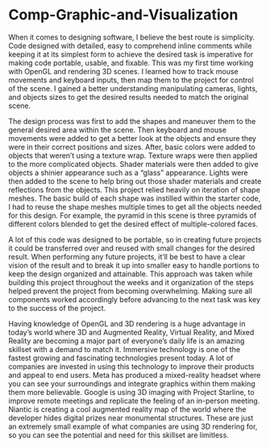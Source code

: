 # Comp-Graphic-and-Visualization

  When it comes to designing software, I believe the best route is simplicity. Code designed with detailed, easy to comprehend inline comments while keeping it at its simplest form to achieve the desired task is imperative for making code portable, usable, and fixable. This was my first time working with OpenGL and rendering 3D scenes. I learned how to track mouse movements and keyboard inputs, then map them to the project for control of the scene. I gained a better understanding manipulating cameras, lights, and objects sizes to get the desired results needed to match the original scene. 

  The design process was first to add the shapes and maneuver them to the general desired area within the scene. Then keyboard and mouse movements were added to get a better look at the objects and ensure they were in their correct positions and sizes. After, basic colors were added to objects that weren’t using a texture wrap. Texture wraps were then applied to the more complicated objects. Shader materials were then added to give objects a shinier appearance such as a “glass” appearance. Lights were then added to the scene to help bring out those shader materials and create reflections from the objects. This project relied heavily on iteration of shape meshes. The basic build of each shape was instilled within the starter code, I had to reuse the shape meshes multiple times to get all the objects needed for this design. For example, the pyramid in this scene is three pyramids of different colors blended to get the desired effect of multiple-colored faces.

  A lot of this code was designed to be portable, so in creating future projects it could be transferred over and reused with small changes for the desired result. When performing any future projects, it’ll be best to have a clear vision of the result and to break it up into smaller easy to handle portions to keep the design organized and attainable. This approach was taken while building this project throughout the weeks and it organization of the steps helped prevent the project from becoming overwhelming. Making sure all components worked accordingly before advancing to the next task was key to the success of the project.

  Having knowledge of OpenGL and 3D rendering is a huge advantage in today’s world where 3D and Augmented Reality, Virtual Reality, and Mixed Reality are becoming a major part of everyone’s daily life is an amazing skillset with a demand to match it. Immersive technology is one of the fastest growing and fascinating technologies present today. A lot of companies are invested in using this technology to improve their products and appeal to end users. Meta has produced a mixed-reality headset where you can see your surroundings and integrate graphics within them making them more believable. Google is using 3D imaging with Project Starline, to improve remote meetings and replicate the feeling of an in-person meeting. Niantic is creating a cool augmented reality map of the world where the developer hides digital prizes near monumental structures. These are just an extremely small example of what companies are using 3D rendering for, so you can see the potential and need for this skillset are limitless.
